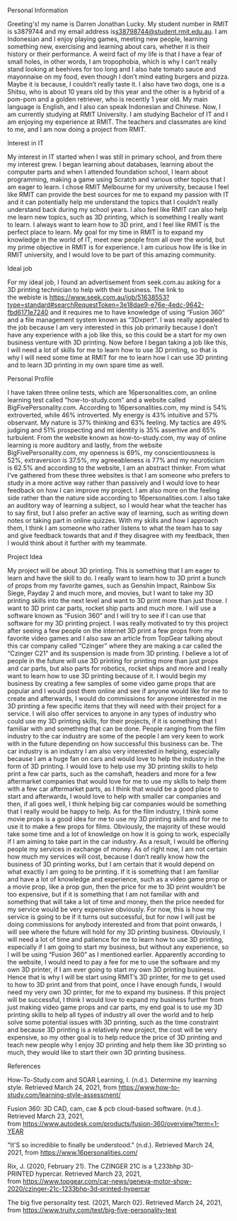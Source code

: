 <p><span data-contrast="auto">Personal Information</span></p>
<p><span data-contrast="auto">Greeting's! my name is Darren Jonathan Lucky. My student number in RMIT is s3879744 and my email address&nbsp;</span><span data-contrast="auto">is</span><a href="mailto:s38798744@student.rmit.edu.au"><span data-contrast="none"><span data-ccp-char="">s38798744@student.rmit.edu.au</span></span></a><span data-contrast="auto">. I am Indonesian and I enjoy playing games, meeting new people, learning something new, exercising and learning about cars, whether it is their history or their performance. A weird fact of my life is that I have a fear of small holes, in other words, I am tropophobia, which is why I can&rsquo;t really stand looking at beehives for too long and I also hate tomato sauce and mayonnaise on my food, even though I don&rsquo;t mind eating burgers and pizza. Maybe it is because, I couldn&rsquo;t really taste it. I also have two dogs, one is a Shitsu, who is about 10 years old by this year and the other is a hybrid of a pom-pom and a golden retriever, who is recently 1 year old. My main language is English, and I also can speak Indonesian and Chinese. Now, I am currently studying at RMIT University. I am studying Bachelor of IT and I am enjoying my experience at RMIT. The teachers and classmates are kind to me, and I am now doing a project from RMIT.&nbsp;</span></p>
<p><span data-contrast="auto">Interest in IT</span></p>
<p><span data-contrast="auto">My interest in IT started when I was still in primary school, and from there my interest grew. I began learning about databases, learning about the computer parts and when I attended foundation school, I learn about programming, making a game using Scratch and various other topics that I am eager to learn. I chose RMIT Melbourne for my university, because I feel like RMIT can provide the best sources for me to expand my passion with IT and it can potentially help me understand the topics that I couldn&rsquo;t really understand back during my school years. I also feel like RMIT can also help me learn new topics, such as 3D printing, which is something I really want to learn. I always want to learn how to 3D print, and I feel like RMIT is the perfect place to learn. My goal for my time in RMIT is to expand my knowledge in the world of IT, meet new people from all over the world, but my prime objective in RMIT is for experience. I am curious how life is like in RMIT university, and I would love to be part of this amazing community.</span></p>
<p><span data-contrast="auto">Ideal job</span></p>
<p><span data-contrast="auto">For my ideal job, I found an advertisement from seek.com.au asking for a 3D printing technician to help with their business. The link to the&nbsp;webiste&nbsp;is&nbsp;</span><a href="https://www.seek.com.au/job/51638553?type=standard#searchRequestToken=3e18dae9-e76e-4edc-9642-fbd6171e7240"><span data-contrast="none"><span data-ccp-char="">https://www.seek.com.au/job/51638553?type=standard#searchRequestToken=3e18dae9-e76e-4edc-9642-fbd6171e7240</span></span></a><span data-contrast="auto">&nbsp;and it requires me to have knowledge of using &ldquo;Fusion 360&rdquo; and a file management system known as &ldquo;3Dxpert&rdquo;. I was really appealed to the job because I am very interested in this job primarily because I don&rsquo;t have any experience with a job like this, so this could be a start for my own business venture with 3D printing. Now before I began taking a job like this, I will need a lot of skills for me to learn how to use 3D printing, so that is why I will need some time at RMIT for me to learn how I can use 3D printing and to learn 3D printing in my own spare time as well.</span></p>
<p><span data-contrast="auto">Personal Profile</span></p>
<p><span data-contrast="auto">I have taken three online tests, which are 16personalities.com, an online learning test called &ldquo;how-to-study.com&rdquo; and a website called BigFivePersonality.com. According to 16personalities.com, my mind is 54% extroverted, while 46% introverted. My energy is 43% intuitive and 57% observant. My nature is 37% thinking and 63% feeling. My tactics are 49% judging and 51% prospecting and mt identity is 35% assertive and 65% turbulent. From the website known as how-to-study.com, my way of online learning is more auditory and lastly, from the website BigFivePersonality.com, my openness is 69%, my conscientiousness is 52%, extraversion is 37.5%, my agreeableness is 77% and my neuroticism is 62.5% and according to the website, I am an abstract thinker. From what I&rsquo;ve gathered from these three websites is that I am someone who prefers to study in a more active way rather than passively and I would love to hear feedback on how I can improve my project. I am also more on the feeling side rather than the nature side according to 16personalities.com. I also take an auditory way of learning a subject, so I would hear what the teacher has to say first, but I also prefer an active way of learning, such as writing down notes or taking part in online quizzes. With my skills and how I approach them, I think I am someone who rather listens to what the team has to say and give feedback towards that and if they disagree with my feedback, then I would think about it further with my teammate.</span></p>
<p><span data-contrast="auto">Project Idea</span></p>
<p><span data-contrast="auto">My project will be about 3D printing. This is something that I am eager to learn and have the skill to do. I really want to learn how to 3D print a bunch of props from my favorite games, such as&nbsp;Genshin&nbsp;Impact, Rainbow Six Siege, Payday 2 and much more, and movies, but I want to take my 3D printing skills into the next level and want to 3D print more than just those. I want to 3D print car parts, rocket ship parts and much more. I will use a software known as &ldquo;Fusion 360&rdquo; and I will try to see if I can use that software for my 3D printing project. I was really motivated to try this project after seeing a few people on the internet 3D print a few props from my favorite video games and I also saw an article from&nbsp;TopGear&nbsp;talking about this car company called &ldquo;Czinger&rdquo; where they are making a car called the &ldquo;Czinger C21&rdquo; and its suspension is made from 3D printing. I believe a lot of people in the future will use 3D printing for printing more than just props and car parts, but also parts for robotics, rocket ships and more and I really want to learn how to use 3D printing because of it. I would begin my business by creating a few samples of some video game props that are popular and I would post them online and see if anyone would like for me to create and afterwards, I would do commissions for anyone interested in me 3D printing a few specific items that they will need with their project for a service. I will also offer services to anyone in any types of industry who could use my 3D printing skills, for their projects, if it is something that I familiar with and something that can be done. People ranging from the film industry to the car industry are some of the people I am very keen to work with in the future depending on how successful this business can be. The car industry is an industry I am also very interested in helping, especially because I am a huge fan on cars and would love to help the industry in the form of 3D printing. I would love to help use my 3D printing skills to help print a few car parts, such as the camshaft, headers and more for a few aftermarket companies that would love for me to use my skills to help them with a few car aftermarket parts, as I think that would be a good place to start and afterwards, I would love to help with smaller car companies and then, if all goes well, I think helping big car companies would be something that I really would be happy to help. As for the film industry, I think some movie props is a good idea for me to use my 3D printing skills and for me to use it to make a few props for films. Obviously, the majority of these would take some time and a lot of knowledge on how it is going to work, especially if I am aiming to take part in the car industry. As a result, I would be offering people my services in exchange of money. As of right now, I am not certain how much my services will cost, because I don&rsquo;t really know how the business of 3D printing works, but I am certain that it would depend on what exactly I am going to be printing. If it is something that I am familiar and have a lot of knowledge and experience, such as a video game prop or a movie prop, like a prop gun, then the price for me to 3D print wouldn&rsquo;t be too expensive, but if it is something that I am not familiar with and something that will take a lot of time and money, then the price needed for my service would be very expensive obviously. For now, this is how my service is going to be if it turns out successful, but for now I will just be doing commissions for anybody interested and from that point onwards, I will see where the future will hold for my 3D printing business. Obviously, I will need a lot of time and patience for me to learn how to use 3D printing, especially if I am going to start my business, but without any experience, so I will be using &ldquo;Fusion 360&rdquo; as I mentioned earlier. Apparently according to the website, I would need to pay a fee for me to use the software and my own 3D printer, if I am ever going to start my own 3D printing business. Hence that is why I will be start using RMIT&rsquo;s 3D printer, for me to get used to how to 3D print and from that point, once I have enough funds, I would need my very own 3D printer, for me to expand my business. If this project will be successful, I think I would love to expand my business further from just making video game props and car parts, my end goal is to use my 3D printing skills to help all types of industry all over the world and to help solve some potential issues with 3D printing, such as the time constraint and because 3D printing is a relatively new project, the cost will be very expensive, so my other goal is to help reduce the price of 3D printing and teach new people why I enjoy 3D printing and help them like 3D printing so much, they would like to start their own 3D printing business.</span></p>
<p><span data-contrast="auto">References</span></p>
<p><span data-contrast="auto">How-To-Study.com and SOAR Learning, I. (n.d.). Determine my learning style. Retrieved March 24, 2021, from&nbsp;</span><a href="https://www.how-to-study.com/learning-style-assessment/"><span data-contrast="none"><span data-ccp-char="">https://www.how-to-study.com/learning-style-assessment/</span></span></a></p>
<p><span data-contrast="auto">Fusion 360: 3D CAD, cam,&nbsp;cae&nbsp;&amp;&nbsp;pcb&nbsp;cloud-based software. (n.d.). Retrieved March 23, 2021, from&nbsp;</span><a href="https://www.autodesk.com/products/fusion-360/overview?term=1-YEAR"><span data-contrast="none"><span data-ccp-char="">https://www.autodesk.com/products/fusion-360/overview?term=1-YEAR</span></span></a></p>
<p><span data-contrast="auto">"It'S&nbsp;so incredible to finally be understood." (n.d.). Retrieved March 24, 2021, from&nbsp;</span><a href="https://www.16personalities.com/"><span data-contrast="none"><span data-ccp-char="">https://www.16personalities.com/</span></span></a></p>
<p><span data-contrast="auto">Rix, J. (2020, February 21). The CZINGER 21C is a 1,233bhp 3D-PRINTED&nbsp;hypercar. Retrieved March 23, 2021, from&nbsp;</span><a href="https://www.topgear.com/car-news/geneva-motor-show-2020/czinger-21c-1233bhp-3d-printed-hypercar"><span data-contrast="none"><span data-ccp-char="">https://www.topgear.com/car-news/geneva-motor-show-2020/czinger-21c-1233bhp-3d-printed-hypercar</span></span></a></p>
<p><span data-contrast="auto">The big five personality test. (2021, March 02). Retrieved March 24, 2021, from&nbsp;</span><a href="https://www.truity.com/test/big-five-personality-test"><span data-contrast="none"><span data-ccp-char="">https://www.truity.com/test/big-five-personality-test</span></span></a></p>
